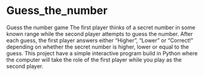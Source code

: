 # Guess_the_number
Guess the number game
The first player thinks of a secret number in some known range while the second player attempts to guess the number. After each guess, the first player answers either “Higher”, “Lower” or “Correct!” depending on whether the secret number is higher, lower or equal to the guess. 
This project have a simple interactive program build in Python where the computer will take the role of the first player while you play as the second player.
